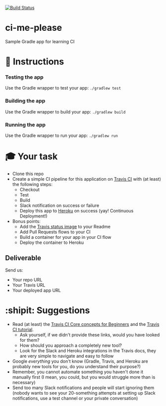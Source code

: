 [![Build Status](https://travis-ci.org/Daniela-git/travis-ci-cd.svg?branch=master)](https://travis-ci.org/Daniela-git/travis-ci-cd)

# ci-me-please

Sample Gradle app for learning CI

# :page_with_curl: Instructions

### Testing the app

Use the Gradle wrapper to test your app:
`./gradlew test`

### Building the app

Use the Gradle wrapper to build your app:
`./gradlew build`

### Running the app

Use the Gradle wrapper to run your app:
`./gradlew run`

# :mortar_board: Your task

- Clone this repo
- Create a simple CI pipeline for this application on [Travis CI](https://docs.travis-ci.com/) with (at least) the following steps:
  - Checkout
  - Test
  - Build
  - Slack notification on success or failure
  - Deploy this app to [Heroku](https://www.heroku.com/) on success (yay! Continuous Deployment!)
- Bonus points:
  - Add the [Travis status image](https://docs.travis-ci.com/user/status-images/) to your Readme
  - Add Pull Requests flows to your CI
  - Build a container for your app in your CI flow
  - Deploy the container to Heroku

## Deliverable

Send us:

- Your repo URL
- Your Travis URL
- Your deployed app URL

# :shipit: Suggestions

- Read (at least) the [Travis CI Core concepts for Beginners](https://docs.travis-ci.com/user/for-beginners/) and the [Travis CI tutorial](https://docs.travis-ci.com/user/tutorial/).
  - Ask yourself, if we didn't provide these links, would you have looked for them?
  - How should you approach a completely new tool?
  - Look for the Slack and Heroku integrations in the Travis docs, they are very simple to navigate and easy to follow
- Google _everything_ you don't know (Gradle, Travis, and Heroku are probably new tools for you, do you understand their purpose?)
- Remember, you cannot automate something you haven't done it manually first (I mean, you could, but you would struggle more than is necessary)
- Send too many Slack notifications and people will start ignoring them (nobody wants to see your 20-something attempts at setting up Slack notifications, use a test channel or your private conversation)
